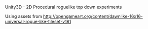Unity3D - 2D Procedural roguelike top down experiments

Using assets from http://opengameart.org/content/dawnlike-16x16-universal-rogue-like-tileset-v181